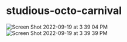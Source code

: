# studious-octo-carnival
![Screen Shot 2022-09-19 at 3 39 04 PM](https://user-images.githubusercontent.com/99179952/190972130-92562d7e-3fca-4984-81af-19c59459610b.png)
![Screen Shot 2022-09-19 at 3 39 39 PM](https://user-images.githubusercontent.com/99179952/190972141-be5722dc-0a0a-4611-b1c2-cb64a4fc1838.png)
